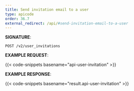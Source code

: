 ```yaml
---
title: Send invitation email to a user
type: apicode
order: 36.7
external_redirect: /api/#send-invitation-email-to-a-user
---
```


**SIGNATURE**:

`POST /v2/user_invitations`

**EXAMPLE REQUEST**:

{{< code-snippets basename="api-user-invitation" >}}

**EXAMPLE RESPONSE**:

{{< code-snippets basename="result.api-user-invitation" >}}
